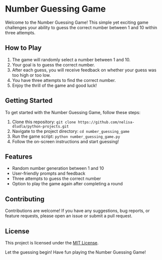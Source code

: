 # Number Guessing Game

Welcome to the Number Guessing Game! This simple yet exciting game challenges your ability to guess the correct number between 1 and 10 within three attempts.

## How to Play

1. The game will randomly select a number between 1 and 10.
2. Your goal is to guess the correct number.
3. After each guess, you will receive feedback on whether your guess was too high or too low.
4. You have three attempts to find the correct number.
5. Enjoy the thrill of the game and good luck!

## Getting Started

To get started with the Number Guessing Game, follow these steps:

1. Clone this repository: `git clone https://github.com/nelisa-dludla/python-projects.git`
2. Navigate to the project directory: `cd number_guessing_game`
3. Run the game script: `python number_guessing_game.py`
4. Follow the on-screen instructions and start guessing!

## Features

- Random number generation between 1 and 10
- User-friendly prompts and feedback
- Three attempts to guess the correct number
- Option to play the game again after completing a round

## Contributing

Contributions are welcome! If you have any suggestions, bug reports, or feature requests, please open an issue or submit a pull request.

## License

This project is licensed under the [MIT License](LICENSE).

Let the guessing begin! Have fun playing the Number Guessing Game!
